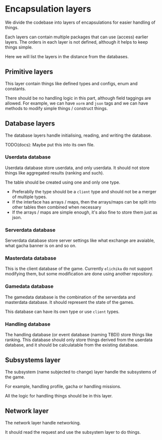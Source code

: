 # Encapsulation layers
We divide the codebase into layers of encapsulations for easier handling of things.

Each layers can contain multiple packages that can use (access) earlier layers. The orders in each layer is not defined, although it helps to keep things simple.

Here we will list the layers in the distance from the databases.

## Primitive layers
This layer contain things like defined types and configs, enum and constants.

There should be no handling logic in this part, although field taggings are allowed. For example, we can have `xorm` and `json` tags and we can have methods to modify simple things / construct things. 

## Database layers
The database layers handle initialising, reading, and writing the database.

TODO(docs): Maybe put this into its own file.
### Userdata database
Userdata database store userdata, and only userdata. It should not store things like aggregated results (ranking and such).

The table should be created using one and only one type.

- Preferablly the type should be a `client` type and should not be a merger of multiple types.
- If the interface has arrays / maps, then the arrays/maps can be split into other tables then combined when necessary
- If the arrays / maps are simple enough, it's also fine to store them just as json.

### Serverdata database
Serverdata database store server settings like what exchange are avaiable, what gacha banner is on and so on.

### Masterdata database 
This is the client database of the game. Currently `elichika` do not support modifying them, but some modification are done using another repository.

### Gamedata database
The gamedata database is the combination of the serverdata and masterdata database. It should represent the state of the games.

This database can have its own type or use `client` types.

### Handling database
The handling database (or event database (naming TBD)) store things like ranking. This database should only store things derived from the userdata database, and it should be calculatable from the existing database.

## Subsystems layer
The subsystem (name subjected to change) layer handle the subsystems of the game.

For example, handling profile, gacha or handling missions.

All the logic for handling things should be in this layer.

## Network layer
The network layer handle networking.

It should read the request and use the subsystem layer to do things.

